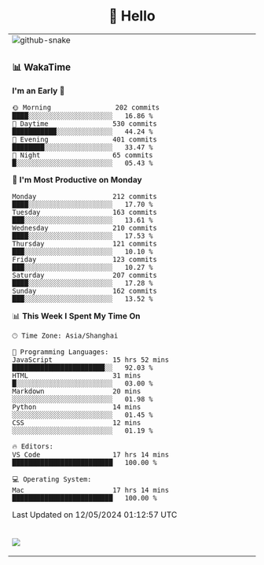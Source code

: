 <div align="center">

# 🙋 Hello

<table>

  <tr>
  <td>
    <img
  alt="github-snake"
  src="profile-snake-contrib/github-user-contribution.svg"
/>
  </td>
</tr>

<tr><td>

### 📊 WakaTime

<!--START_SECTION:waka-->
**I'm an Early 🐤** 

```text
🌞 Morning                202 commits         ████░░░░░░░░░░░░░░░░░░░░░   16.86 % 
🌆 Daytime                530 commits         ███████████░░░░░░░░░░░░░░   44.24 % 
🌃 Evening                401 commits         ████████░░░░░░░░░░░░░░░░░   33.47 % 
🌙 Night                  65 commits          █░░░░░░░░░░░░░░░░░░░░░░░░   05.43 % 
```
📅 **I'm Most Productive on Monday** 

```text
Monday                   212 commits         ████░░░░░░░░░░░░░░░░░░░░░   17.70 % 
Tuesday                  163 commits         ███░░░░░░░░░░░░░░░░░░░░░░   13.61 % 
Wednesday                210 commits         ████░░░░░░░░░░░░░░░░░░░░░   17.53 % 
Thursday                 121 commits         ███░░░░░░░░░░░░░░░░░░░░░░   10.10 % 
Friday                   123 commits         ███░░░░░░░░░░░░░░░░░░░░░░   10.27 % 
Saturday                 207 commits         ████░░░░░░░░░░░░░░░░░░░░░   17.28 % 
Sunday                   162 commits         ███░░░░░░░░░░░░░░░░░░░░░░   13.52 % 
```


📊 **This Week I Spent My Time On** 

```text
🕑︎ Time Zone: Asia/Shanghai

💬 Programming Languages: 
JavaScript               15 hrs 52 mins      ███████████████████████░░   92.03 % 
HTML                     31 mins             █░░░░░░░░░░░░░░░░░░░░░░░░   03.00 % 
Markdown                 20 mins             ░░░░░░░░░░░░░░░░░░░░░░░░░   01.98 % 
Python                   14 mins             ░░░░░░░░░░░░░░░░░░░░░░░░░   01.45 % 
CSS                      12 mins             ░░░░░░░░░░░░░░░░░░░░░░░░░   01.19 % 

🔥 Editors: 
VS Code                  17 hrs 14 mins      █████████████████████████   100.00 % 

💻 Operating System: 
Mac                      17 hrs 14 mins      █████████████████████████   100.00 % 
```


 Last Updated on 12/05/2024 01:12:57 UTC
<!--END_SECTION:waka-->

</td></tr>
<td>
  <!-- programming tool icon 编程工具图标 -->

<img src="https://skillicons.dev/icons?i=sass,ts,jest,express,nuxt,firebase,gatsby,js,vue,react,redux,docker,discord,mongodb,stackoverflow,idea,git,vscode,github,gitlab,figma,vite,svg,next,gulp,webpack,bootstrap,jquery,swift,prisma" /><br>

  </td>
</table>
